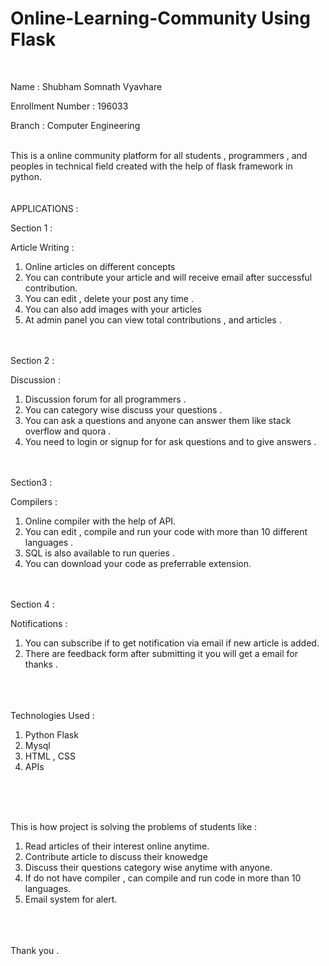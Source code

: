 # Online-Learning-Community Using Flask


<br/>

Name : Shubham Somnath Vyavhare            

Enrollment Number : 196033  

Branch : Computer Engineering   
<br/>







This is a online community platform for all students , programmers , and peoples in technical field created with the help of flask framework in python.
<br/><br/><br/>
APPLICATIONS : 

Section 1 : 

Article Writing : 
1. Online articles on different concepts 
2. You can contribute your article and will receive email after successful contribution.
3. You can edit , delete your post any time .
4. You can also add images with your articles
6. At admin panel you can view total contributions , and articles .

<br/><br/>
Section 2 :

Discussion :
1. Discussion forum for all programmers .
2. You can category wise discuss your questions .
3. You can ask a questions and anyone can answer them like stack overflow and quora .
4. You need to login or signup for for ask questions and to give answers .

<br/><br/>
Section3 : 

Compilers :
1. Online compiler with the help of API.
2. You can edit , compile and run your code with more than 10 different languages .
3. SQL is also available to run queries .
4. You can download your code as preferrable extension. 

<br/><br/>
Section 4 :

Notifications : 
1. You can subscribe if to get notification via email if new article is added.
2. There are feedback form after submitting it you will get a email for thanks .



<br/><br/><br/>
Technologies Used : 
1. Python Flask 
2. Mysql
3. HTML , CSS
4. APIs

<br/><br/><br/>

This is how project is solving the problems of students like : 
<br/>
1. Read articles of their interest online anytime.
2. Contribute article to discuss their knowedge
3. Discuss their questions category wise anytime with anyone.
4. If do not have compiler , can compile and run code in more than 10 languages.
5. Email system for alert.

<br/></br></br>
Thank you .





